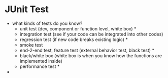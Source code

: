 <extoc></extoc>

# JUnit Test

- what kinds of tests do you know?
    - unit test (dev, component or function level, white box) *
    - integration test (see if your code can be integrated into other codes)
    - regression test (if new code breaks existing logic) *
    - smoke test
    - end-2-end test, feature test (external behavior test, black test) *
    - black/white box (white box is when you know how the functions are implemented inside)
    - performance test *
- 